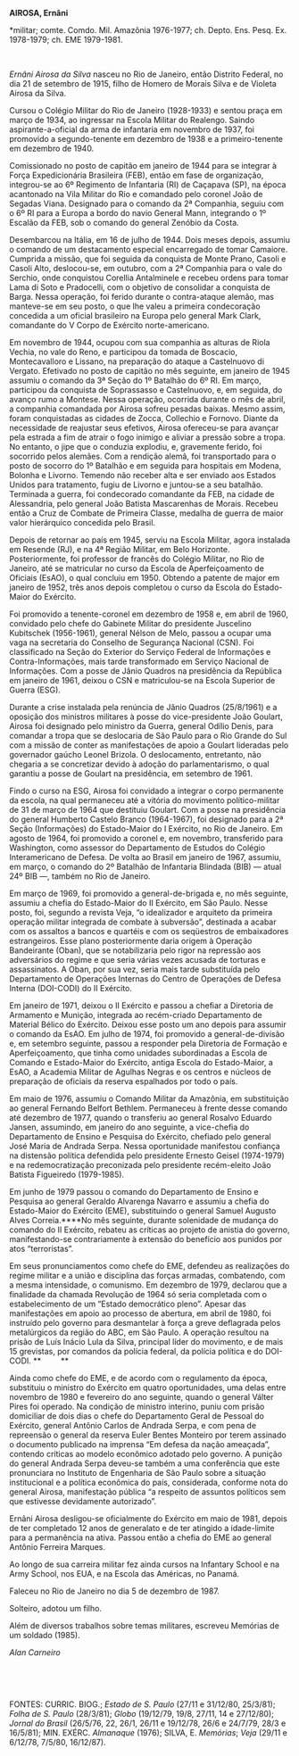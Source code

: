 **AIROSA, Ernâni**

\*militar; comte. Comdo. Mil. Amazônia 1976-1977; ch. Depto. Ens. Pesq.
Ex. 1978-1979; ch. EME 1979-1981.

 

*Ernâni Airosa da Silva* nasceu no Rio de Janeiro, então Distrito
Federal, no dia 21 de setembro de 1915, filho de Homero de Morais Silva
e de Violeta Airosa da Silva.

Cursou o Colégio Militar do Rio de Janeiro (1928-1933) e sentou praça em
março de 1934, ao ingressar na Escola Militar do Realengo. Saindo
aspirante-a-oficial da arma de infantaria em novembro de 1937, foi
promovido a segundo-tenente em dezembro de 1938 e a primeiro-tenente em
dezembro de 1940.

Comissionado no posto de capitão em janeiro de 1944 para se integrar à
Força Expedicionária Brasileira (FEB), então em fase de organização,
integrou-se ao 6º Regimento de Infantaria (RI) de Caçapava (SP), na
época acantonado na Vila Militar do Rio e comandado pelo coronel João de
Segadas Viana. Designado para o comando da 2ª Companhia, seguiu com o 6º
RI para a Europa a bordo do navio General Mann, integrando o 1º Escalão
da FEB, sob o comando do general Zenóbio da Costa.

Desembarcou na Itália, em 16 de julho de 1944. Dois meses depois,
assumiu o comando de um destacamento especial encarregado de tomar
Camaiore. Cumprida a missão, que foi seguida da conquista de Monte
Prano, Casoli e Casoli Alto, deslocou-se, em outubro, com a 2ª Companhia
para o vale do Serchio, onde conquistou Corellia Antalminele e recebeu
ordens para tomar Lama di Soto e Pradocelli, com o objetivo de
consolidar a conquista de Barga. Nessa operação, foi ferido durante o
contra-ataque alemão, mas manteve-se em seu posto, o que lhe valeu a
primeira condecoração concedida a um oficial brasileiro na Europa pelo
general Mark Clark, comandante do V Corpo de Exército norte-americano.

Em novembro de 1944, ocupou com sua companhia as alturas de Riola
Vechia, no vale do Reno, e participou da tomada de Boscacio,
Montecavalloro e Lissano, na preparação do ataque a Castelnuovo di
Vergato. Efetivado no posto de capitão no mês seguinte, em janeiro de
1945 assumiu o comando da 3ª Seção do 1º Batalhão do 6º RI. Em março,
participou da conquista de Soprassasso e Castelnuovo, e, em seguida, do
avanço rumo a Montese. Nessa operação, ocorrida durante o mês de abril,
a companhia comandada por Airosa sofreu pesadas baixas. Mesmo assim,
foram conquistadas as cidades de Zocca, Collechio e Fornovo. Diante da
necessidade de reajustar seus efetivos, Airosa ofereceu-se para avançar
pela estrada a fim de atrair o fogo inimigo e aliviar a pressão sobre a
tropa. No entanto, o jipe que o conduzia explodiu, e, gravemente ferido,
foi socorrido pelos alemães. Com a rendição alemã, foi transportado para
o posto de socorro do 1º Batalhão e em seguida para hospitais em Modena,
Bolonha e Livorno. Temendo não receber alta e ser enviado aos Estados
Unidos para tratamento, fugiu de Livorno e juntou-se a seu batalhão.
Terminada a guerra, foi condecorado comandante da FEB, na cidade de
Alessandria, pelo general João Batista Mascarenhas de Morais. Recebeu
então a Cruz de Combate de Primeira Classe, medalha de guerra de maior
valor hierárquico concedida pelo Brasil.

Depois de retornar ao país em 1945, serviu na Escola Militar, agora
instalada em Resende (RJ), e na 4ª Região Militar, em Belo Horizonte.
Posteriormente, foi professor de francês do Colégio Militar, no Rio de
Janeiro, até se matricular no curso da Escola de Aperfeiçoamento de
Oficiais (EsAO), o qual concluiu em 1950. Obtendo a patente de major em
janeiro de 1952, três anos depois completou o curso da Escola do
Estado-Maior do Exército.

Foi promovido a tenente-coronel em dezembro de 1958 e, em abril de 1960,
convidado pelo chefe do Gabinete Militar do presidente Juscelino
Kubitschek (1956-1961), general Nélson de Melo, passou a ocupar uma vaga
na secretaria do Conselho de Segurança Nacional (CSN). Foi classificado
na Seção do Exterior do Serviço Federal de Informações e
Contra-Informações, mais tarde transformado em Serviço Nacional de
Informações. Com a posse de Jânio Quadros na presidência da República em
janeiro de 1961, deixou o CSN e matriculou-se na Escola Superior de
Guerra (ESG).

Durante a crise instalada pela renúncia de Jânio Quadros (25/8/1961) e a
oposição dos ministros militares à posse do vice-presidente João
Goulart, Airosa foi designado pelo ministro da Guerra, general Odílio
Denis, para comandar a tropa que se deslocaria de São Paulo para o Rio
Grande do Sul com a missão de conter as manifestações de apoio a Goulart
lideradas pelo governador gaúcho Leonel Brizola. O deslocamento,
entretanto, não chegaria a se concretizar devido à adoção do
parlamentarismo, o qual garantiu a posse de Goulart na presidência, em
setembro de 1961.

Findo o curso na ESG, Airosa foi convidado a integrar o corpo permanente
da escola, na qual permaneceu até a vitória do movimento
político-militar de 31 de março de 1964 que destituiu Goulart. Com a
posse na presidência do general Humberto Castelo Branco (1964-1967), foi
designado para a 2ª Seção (Informações) do Estado-Maior do I Exército,
no Rio de Janeiro. Em agosto de 1964, foi promovido a coronel e, em
novembro, transferido para Washington, como assessor do Departamento de
Estudos do Colégio Interamericano de Defesa. De volta ao Brasil em
janeiro de 1967, assumiu, em março, o comando do 2º Batalhão de
Infantaria Blindada (BIB) — atual 24º BIB —, também no Rio de Janeiro.

Em março de 1969, foi promovido a general-de-brigada e, no mês seguinte,
assumiu a chefia do Estado-Maior do II Exército, em São Paulo. Nesse
posto, foi, segundo a revista Veja, “o idealizador e arquiteto da
primeira operação militar integrada de combate à subversão”, destinada a
acabar com os assaltos a bancos e quartéis e com os seqüestros de
embaixadores estrangeiros. Esse plano posteriormente daria origem à
Operação Bandeirante (Oban), que se notabilizaria pelo rigor na
repressão aos adversários do regime e que seria várias vezes acusada de
torturas e assassinatos. A Oban, por sua vez, seria mais tarde
substituída pelo Departamento de Operações Internas do Centro de
Operações de Defesa Interna (DOI-CODI) do II Exército.

Em janeiro de 1971, deixou o II Exército e passou a chefiar a Diretoria
de Armamento e Munição, integrada ao recém-criado Departamento de
Material Bélico do Exército. Deixou esse posto um ano depois para
assumir o comando da EsAO. Em julho de 1974, foi promovido a
general-de-divisão e, em setembro seguinte, passou a responder pela
Diretoria de Formação e Aperfeiçoamento, que tinha como unidades
subordinadas a Escola de Comando e Estado-Maior do Exército, antiga
Escola do Estado-Maior, a EsAO, a Academia Militar de Agulhas Negras e
os centros e núcleos de preparação de oficiais da reserva espalhados por
todo o país.

Em maio de 1976, assumiu o Comando Militar da Amazônia, em substituição
ao general Fernando Belfort Bethlem. Permaneceu à frente desse comando
até dezembro de 1977, quando o transferiu ao general Rosalvo Eduardo
Jansen, assumindo, em janeiro do ano seguinte, a vice-chefia do
Departamento de Ensino e Pesquisa do Exército, chefiado pelo general
José Maria de Andrada Serpa. Nessa oportunidade manifestou confiança na
distensão política defendida pelo presidente Ernesto Geisel (1974-1979)
e na redemocratização preconizada pelo presidente recém-eleito João
Batista Figueiredo (1979-1985).

Em junho de 1979 passou o comando do Departamento de Ensino e Pesquisa
ao general Geraldo Alvarenga Navarro e assumiu a chefia do Estado-Maior
do Exército (EME), substituindo o general Samuel Augusto Alves
Correia.****No mês seguinte, durante solenidade de mudança do comando do
II Exército, rebateu as críticas ao projeto de anistia do governo,
manifestando-se contrariamente à extensão do benefício aos punidos por
atos “terroristas”.

Em seus pronunciamentos como chefe do EME, defendeu as realizações do
regime militar e a união e disciplina das forças armadas, combatendo,
com a mesma intensidade, o comunismo. Em dezembro de 1979, declarou que
a finalidade da chamada Revolução de 1964 só seria completada com o
estabelecimento de um “Estado democrático pleno”. Apesar das
manifestações em apoio ao processo de abertura, em abril de 1980, foi
instruído pelo governo para desmantelar à força a greve deflagrada pelos
metalúrgicos da região do ABC, em São Paulo. A operação resultou na
prisão de Luís Inácio Lula da Silva, principal líder do movimento, e de
mais 15 grevistas, por comandos da polícia federal, da polícia política
e do DOI-CODI. **         **

Ainda como chefe do EME, e de acordo com o regulamento da época,
substituiu o ministro do Exército em quatro oportunidades, uma delas
entre novembro de 1980 e fevereiro do ano seguinte, quando o general
Válter Pires foi operado. Na condição de ministro interino, puniu com
prisão domiciliar de dois dias o chefe do Departamento Geral de Pessoal
do Exército, general Antônio Carlos de Andrada Serpa, e com pena de
repreensão o general da reserva Euler Bentes Monteiro por terem assinado
o documento publicado na imprensa “Em defesa da nação ameaçada”,
contendo críticas ao modelo econômico adotado pelo governo. A punição do
general Andrada Serpa deveu-se também a uma conferência que este
pronunciara no Instituto de Engenharia de São Paulo sobre a situação
institucional e a política econômica do país, considerada, conforme nota
do general Airosa, manifestação pública “a respeito de assuntos
políticos sem que estivesse devidamente autorizado”.

Ernâni Airosa desligou-se oficialmente do Exército em maio de 1981,
depois de ter completado 12 anos de generalato e de ter atingido a
idade-limite para a permanência na ativa. Passou então a chefia do EME
ao general Antônio Ferreira Marques.

Ao longo de sua carreira militar fez ainda cursos na Infantary School e
na Army School, nos EUA, e na Escola das Américas, no Panamá.

Faleceu no Rio de Janeiro no dia 5 de dezembro de 1987.

Solteiro, adotou um filho.

Além de diversos trabalhos sobre temas militares, escreveu Memórias de
um soldado (1985).

*Alan Carneiro*

 

 

FONTES: CURRIC. BIOG.; *Estado de S. Paulo* (27/11 e 31/12/80, 25/3/81);
*Folha de S. Paulo* (28/3/81); *Globo* (19/12/79, 19/8, 27/11, 14 e
27/12/80); *Jornal do Brasil* (26/5/76, 22, 26/1, 26/11 e 19/12/78, 26/6
e 24/7/79, 28/3 e 16/5/81); MIN. EXÉRC. *Almanaque* (1976); SILVA, E.
*Memórias*; *Veja* (29/11 e 6/12/78, 7/5/80, 16/12/87).

 
